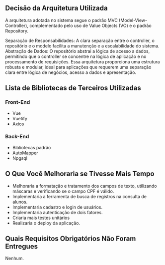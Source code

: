 ## Decisão da Arquitetura Utilizada

A arquitetura adotada no sistema segue o padrão MVC (Model-View-Controller), complementado pelo uso de Value Objects (VO) e o padrão Repository.

Separação de Responsabilidades: A clara separação entre o controller, o repositório e o modelo facilita a manutenção e a escalabilidade do sistema.
Abstração de Dados: O repositório abstrai a lógica de acesso a dados, permitindo que o controller se concentre na lógica de aplicação e no processamento de requisições.
Essa arquitetura proporciona uma estrutura robusta e modular, ideal para aplicações que requerem uma separação clara entre lógica de negócios, acesso a dados e apresentação.

## Lista de Bibliotecas de Terceiros Utilizadas

### Front-End
- Vue
- Vuetify
- Axios

### Back-End
- Bibliotecas padrão
- AutoMapper
- Npgsql

## O Que Você Melhoraria se Tivesse Mais Tempo

- Melhoraria a formatação e tratamento dos campos de texto, utilizando máscaras e verificando se o campo CPF é válido.
- Implementaria a ferramenta de busca de registros na consulta de alunos.
- Implementaria cadastro e login de usuários.
- Implementaria autenticação de dois fatores.
- Criaria mais testes unitários
- Realizaria o deploy da aplicação.

## Quais Requisitos Obrigatórios Não Foram Entregues

Nenhum.
